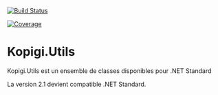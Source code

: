 [![Build Status](https://dev.azure.com/kopigi/kUtils/_apis/build/status/kUtils%20-%20Build%20&%20Test)](https://dev.azure.com/kopigi/kUtils/_build/latest?definitionId=9)

[![Coverage](https://sonarcloud.io/api/project_badges/measure?project=mplessis_kUtils&metric=coverage)](https://sonarcloud.io/api/project_badges/measure?project=mplessis_kUtils&metric=coverage)

# Kopigi.Utils
Kopigi.Utils est un ensemble de classes disponibles pour .NET Standard

La version 2.1 devient compatible .NET Standard.
